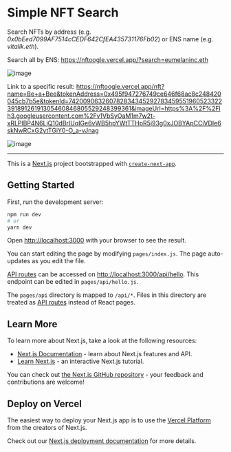 # Simple NFT Search

Search NFTs by address (e.g. *0x0bEed7099AF7514cCEDF642CfEA435731176Fb02*) or ENS name (e.g. *vitalik.eth*).

Search all by ENS: https://nftoogle.vercel.app/?search=eumelaninc.eth

![image](https://user-images.githubusercontent.com/45407493/218153558-5da68da6-53cc-4c00-beae-d6e6c8b83cf8.png)

Link to a specific result: https://nftoogle.vercel.app/nft?name=Be+a+Bee&tokenAddress=0x495f947276749ce646f68ac8c248420045cb7b5e&tokenId=74200906326078283434529278345955196052332239189126191305460846805529248399361&imageUrl=https%3A%2F%2Flh3.googleusercontent.com%2Fv1VbSyOaM1m7w2t-xRLPlBP4N6LjQ10dBrIUqIGe6vWB5hpYWtTTHpR5j93g0xJOBYApCCiVDIe6skNwRCxG2ytTGiY0-O_a-vJnag

![image](https://user-images.githubusercontent.com/45407493/218153436-10e2806d-9e9e-4f42-a432-f75a33c97246.png)

-----

This is a [Next.js](https://nextjs.org/) project bootstrapped with [`create-next-app`](https://github.com/vercel/next.js/tree/canary/packages/create-next-app).

## Getting Started

First, run the development server:

```bash
npm run dev
# or
yarn dev
```

Open [http://localhost:3000](http://localhost:3000) with your browser to see the result.

You can start editing the page by modifying `pages/index.js`. The page auto-updates as you edit the file.

[API routes](https://nextjs.org/docs/api-routes/introduction) can be accessed on [http://localhost:3000/api/hello](http://localhost:3000/api/hello). This endpoint can be edited in `pages/api/hello.js`.

The `pages/api` directory is mapped to `/api/*`. Files in this directory are treated as [API routes](https://nextjs.org/docs/api-routes/introduction) instead of React pages.

## Learn More

To learn more about Next.js, take a look at the following resources:

- [Next.js Documentation](https://nextjs.org/docs) - learn about Next.js features and API.
- [Learn Next.js](https://nextjs.org/learn) - an interactive Next.js tutorial.

You can check out [the Next.js GitHub repository](https://github.com/vercel/next.js/) - your feedback and contributions are welcome!

## Deploy on Vercel

The easiest way to deploy your Next.js app is to use the [Vercel Platform](https://vercel.com/new?utm_medium=default-template&filter=next.js&utm_source=create-next-app&utm_campaign=create-next-app-readme) from the creators of Next.js.

Check out our [Next.js deployment documentation](https://nextjs.org/docs/deployment) for more details.

